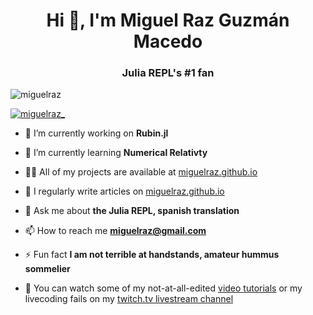 <h1 align="center">Hi 👋, I'm Miguel Raz Guzmán Macedo</h1>
<h3 align="center">Julia REPL's #1 fan</h3>

<p align="left"> <img src="https://komarev.com/ghpvc/?username=miguelraz&label=Profile%20views&color=0e75b6&style=flat" alt="miguelraz" /> </p>

<p align="left"> <a href="https://twitter.com/miguelraz_" target="blank"><img src="https://img.shields.io/twitter/follow/miguelraz_?logo=twitter&style=for-the-badge" alt="miguelraz_" /></a> </p>

- 🔭 I’m currently working on **Rubin.jl**

- 🌱 I’m currently learning **Numerical Relativty**

- 👨‍💻 All of my projects are available at [miguelraz.github.io](https://miguelraz.github.io/pubs/)

- 📝 I regularly write articles on [miguelraz.github.io](https://miguelraz.github.io/blog/)

- 💬 Ask me about **the Julia REPL, spanish translation**

- 📫 How to reach me **miguelraz@gmail.com**

- ⚡ Fun fact **I am not terrible at handstands, amateur hummus sommelier**

- 🎥 You can watch some of my not-at-all-edited [video tutorials](https://www.youtube.com/channel/UC840v4b_71e78fmPHiCPQVg/videos) or my livecoding fails on my [twitch.tv livestream channel](twitch.tv/BrainRPG)

<!--<p>&nbsp;<img align="center" src="https://github-readme-stats.vercel.app/api?username=miguelraz&show_icons=true&locale=en" alt="miguelraz" /></p>
